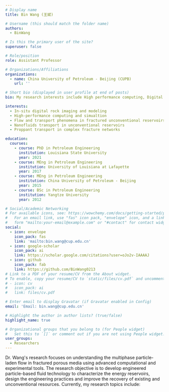 ```yaml
---
# Display name
title: Bin Wang (王斌)

# Username (this should match the folder name)
authors:
  - BinWang

# Is this the primary user of the site?
superuser: false

# Role/position
role: Assistant Professor

# Organizations/Affiliations
organizations:
  - name: China University of Petroleum - Beijing (CUPB)
    url: ''

# Short bio (displayed in user profile at end of posts)
bio: My research interests include High performance computing, Digital rock physics and Particle laden flow.

interests:
  - In-situ digital rock imaging and modeling
  - High-performance computing and simualtion
  - Flow and transport phenomena in fractured unconventional reservoirs
  - Nanofluids transport in unconventional reservoirs
  - Proppant transport in complex fracture networks

education:
  courses:
    - course: PhD in Petroleum Engineering
      institution: Louisiana State University
      year: 2021
    - course: MEng in Petroleum Engineering
      institution: University of Louisiana at Lafayette
      year: 2017
    - course: MEng in Petroleum Engineering
      institution: China University of Petroleum - Beijing
      year: 2015
    - course: BSc in Petroleum Engineering
      institution: Yangtze University
      year: 2012

# Social/Academic Networking
# For available icons, see: https://wowchemy.com/docs/getting-started/page-builder/#icons
#   For an email link, use "fas" icon pack, "envelope" icon, and a link in the
#   form "mailto:your-email@example.com" or "#contact" for contact widget.
social:
  - icon: envelope
    icon_pack: fas
    link: 'mailto:bin.wang@cup.edu.cn'
  - icon: google-scholar
    icon_pack: ai
    link: https://scholar.google.com/citations?user=oJo2v-IAAAAJ
  - icon: github
    icon_pack: fab
    link: https://github.com/BinWang0213
# Link to a PDF of your resume/CV from the About widget.
# To enable, copy your resume/CV to `static/files/cv.pdf` and uncomment the lines below.
# - icon: cv
#   icon_pack: ai
#   link: files/cv.pdf

# Enter email to display Gravatar (if Gravatar enabled in Config)
email: 'Email: bin.wang@cup.edu.cn'

# Highlight the author in author lists? (true/false)
highlight_name: true

# Organizational groups that you belong to (for People widget)
#   Set this to `[]` or comment out if you are not using People widget.
user_groups:
  - Researchers
---
```


Dr. Wang's research focuses on understanding the multiphase particle-laden flow in fractured porous media using advanced computational and experimental tools. The research objective is to develop engineered particle-based fluid technology to characterize the energy reservoirs, design the engineering practices and improve the recovery of existing and unconventional resources. Currently, my research topics include:

